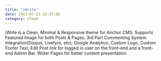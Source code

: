 ```yaml
---
title: "iWrite"
date: 2013-07-23 22:57:06
category: Clean
---
```


iWrite is a Clean, Minimal & Responsive theme for Anchor CMS. Supports Featured Image for both Posts & Pages, 3rd Part Commenting System Integration(Disqus, Livefyre, etc), Google Analytics, Custom Logo, Custom Footer Text, Edit Post link for logged in user on the front-end and a front-end Admin Bar. Wider Pages for better content presentation.
